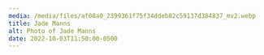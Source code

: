 ```yaml
---
media: /media/files/af08a0_2399361f75f34ddeb82c59137d384837_mv2.webp
title: Jade Manns
alt: Photo of Jade Manns
date: 2022-10-03T11:50:00-0500
---
```

